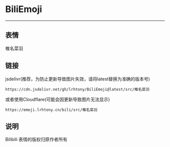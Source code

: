 # BiliEmoji
---
## 表情
椎名菜羽
## 链接
jsdelivr(推荐，为防止更新导致图片失效，请将latest替换为准确的版本号)
```
https://cdn.jsdelivr.net/gh/lrhtony/BiliEmoji@latest/src/椎名菜羽
```
或者使用Cloudflare(可能会因更新导致图片无法显示)
```
https://emoji.lrhtony.cn/bili/src/椎名菜羽
```
## 说明
Bilibili 表情的版权归原作者所有

